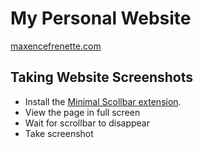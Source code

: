# My Personal Website

[maxencefrenette.com](maxencefrenette.com)

## Taking Website Screenshots

* Install the [Minimal Scollbar extension](https://chrome.google.com/webstore/detail/minimal-scrollbar/ekopmclclddpoipchmcbhifohhbmjafd).
* View the page in full screen
* Wait for scrollbar to disappear
* Take screenshot
